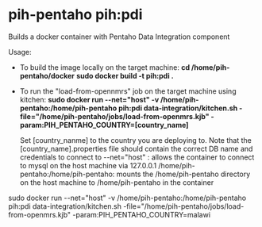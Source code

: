
pih-pentaho pih:pdi
===================

Builds a docker container with Pentaho Data Integration component

Usage:

* To build the image locally on the target machine:
    **cd /home/pih-pentaho/docker**
    **sudo docker build -t pih:pdi .**
    
* To run the "load-from-opennmrs" job on the target machine using kitchen:
    **sudo docker run --net="host" -v /home/pih-pentaho:/home/pih-pentaho pih:pdi data-integration/kitchen.sh -file="/home/pih-pentaho/jobs/load-from-openmrs.kjb"  -param:PIH_PENTAHO_COUNTRY=[country_name]**
    
    Set [country_nanme] to the country you are deploying to.  Note that the [country_name].properties file should contain the correct DB name and credentials to connect to
    --net="host" : allows the container to connect to mysql on the host machine via 127.0.0.1
     /home/pih-pentaho:/home/pih-pentaho: mounts the /home/pih-pentaho directory on the host machine to /home/pih-pentaho in the container
      
    
    
sudo docker run --net="host" -v /home/pih-pentaho:/home/pih-pentaho pih:pdi data-integration/kitchen.sh -file="/home/pih-pentaho/jobs/load-from-openmrs.kjb"  -param:PIH_PENTAHO_COUNTRY=malawi
    